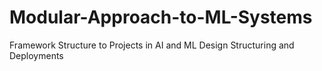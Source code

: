 # Modular-Approach-to-ML-Systems
Framework Structure to Projects in AI and ML Design Structuring and Deployments
